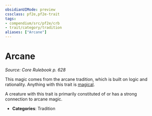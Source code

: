 ```yaml
---
obsidianUIMode: preview
cssclass: pf2e,pf2e-trait
tags:
- compendium/src/pf2e/crb
- trait/category/tradition
aliases: ["Arcane"]
---
```

# Arcane  
*Source: Core Rulebook p. 628*  

This magic comes from the arcane tradition, which is built on logic and rationality. Anything with this trait is [magical](magical.md).

A creature with this trait is primarily constituted of or has a strong connection to arcane magic.

- **Categories**: Tradition
